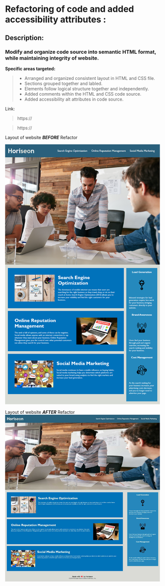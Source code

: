 
# Refactoring of code and added accessibility attributes :
## Description:
### Modify and organize code source into semantic HTML format, while maintaining integrity of website.  

**Specific areas targeted:**

> - Arranged and organized consistent layout in HTML and CSS file.
> - Sections grouped together and labled.
> - Elements follow logical structure together and independently.
> - Added comments within the HTML and CSS code source. 
> - Added accessibility alt attributes in code source.

Link:
>https://

>https://

Layout of website ***BEFORE*** Refactor

![The Horiseon webpage includes a navigation bar, a header image, and cards with text and images at the bottom of the page.](./Assets/01-html-css-git-homework-demo.png)


Layout of website ***AFTER*** Refactor
![Refactor Screenshot](./Assets/Horiseon%20After%20Refactor.jpg)

